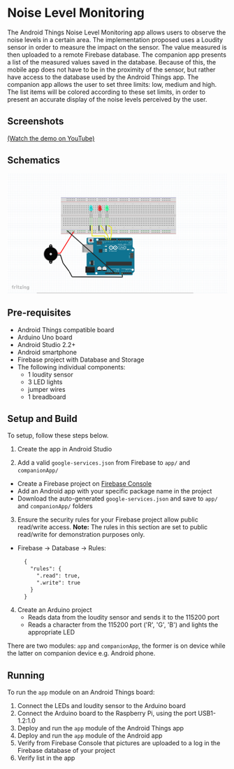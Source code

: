 # Noise Level Monitoring

The Android Things Noise Level Monitoring app allows users to observe the noise levels in a certain area.
The implementation proposed uses a Loudity sensor in order to measure the impact on the sensor. The value measured is then uploaded to a remote Firebase database.
The companion app presents a list of the measured values saved in the database. Because of this, the mobile app does not have to be in the proximity of the sensor, but rather have access to the database used by the Android Things app.
The companion app allows the user to set three limits: low, medium and high. The list items will be colored according to these set limits, in order to present an accurate display of the noise levels perceived by the user. 

## Screenshots

[(Watch the demo on YouTube)](video.mp4)

## Schematics

![Schematics](schematics.png)

## Pre-requisites

- Android Things compatible board
- Arduino Uno board
- Android Studio 2.2+
- Android smartphone
- Firebase project with Database and Storage
- The following individual components:
    - 1 loudity sensor
	- 3 LED lights
    - jumper wires
    - 1 breadboard

## Setup and Build

To setup, follow these steps below.

1. Create the app in Android Studio

2.  Add a valid `google-services.json` from Firebase to `app/` and
    `companionApp/`
  - Create a Firebase project on [Firebase Console](https://console.firebase.google.com)
  - Add an Android app with your specific package name in the project
  - Download the auto-generated `google-services.json` and save to `app/` and `companionApp/` folders

3.  Ensure the security rules for your Firebase project allow public read/write
    access. **Note:** The rules in this section are set to public read/write for
    demonstration purposes only.
  - Firebase -> Database -> Rules:

          {
            "rules": {
              ".read": true,
              ".write": true
            }
          }

4. Create an Arduino project
	- Reads data from the loudity sensor and sends it to the 115200 port
	- Reads a character from the 115200 port ('R', 'G', 'B') and lights the appropriate LED


There are two modules: `app` and `companionApp`, the former is on device while the latter on
companion device e.g. Android phone.

## Running

To run the `app` module on an Android Things board:

1. Connect the LEDs and loudity sensor to the Arduino board
2. Connect the Arduino board to the Raspberry Pi, using the port USB1-1.2:1.0
3. Deploy and run the `app` module of the Android Things app
4. Deploy and run the `app` module of the Android app 
5. Verify from Firebase Console that pictures are uploaded to a log in the Firebase database
   of your project
6. Verify list in the app
